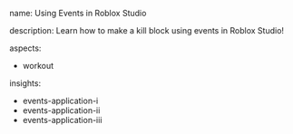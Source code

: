 name: Using Events in Roblox Studio

description: Learn how to make a kill block using events in Roblox Studio!

aspects:
- workout

insights:
- events-application-i
- events-application-ii
- events-application-iii